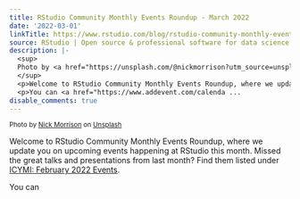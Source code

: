 ```yaml
---
title: RStudio Community Monthly Events Roundup - March 2022
date: '2022-03-01'
linkTitle: https://www.rstudio.com/blog/rstudio-community-monthly-events-roundup-march-2022/
source: RStudio | Open source & professional software for data science teams on RStudio
description: |-
  <sup>
  Photo by <a href="https://unsplash.com/@nickmorrison?utm_source=unsplash&utm_medium=referral&utm_content=creditCopyText">Nick Morrison</a> on <a href="https://unsplash.com/?utm_source=unsplash&utm_medium=referral&utm_content=creditCopyText">Unsplash</a>
  </sup>
  <p>Welcome to RStudio Community Monthly Events Roundup, where we update you on upcoming events happening at RStudio this month. Missed the great talks and presentations from last month? Find them listed under <a href="#icymi-february-2022-events">ICYMI: February 2022 Events</a>.</p>
  <p>You can <a href="https://www.addevent.com/calenda ...
disable_comments: true
---
```

<sup>
Photo by <a href="https://unsplash.com/@nickmorrison?utm_source=unsplash&utm_medium=referral&utm_content=creditCopyText">Nick Morrison</a> on <a href="https://unsplash.com/?utm_source=unsplash&utm_medium=referral&utm_content=creditCopyText">Unsplash</a>
</sup>
<p>Welcome to RStudio Community Monthly Events Roundup, where we update you on upcoming events happening at RStudio this month. Missed the great talks and presentations from last month? Find them listed under <a href="#icymi-february-2022-events">ICYMI: February 2022 Events</a>.</p>
<p>You can <a href="https://www.addevent.com/calenda ...